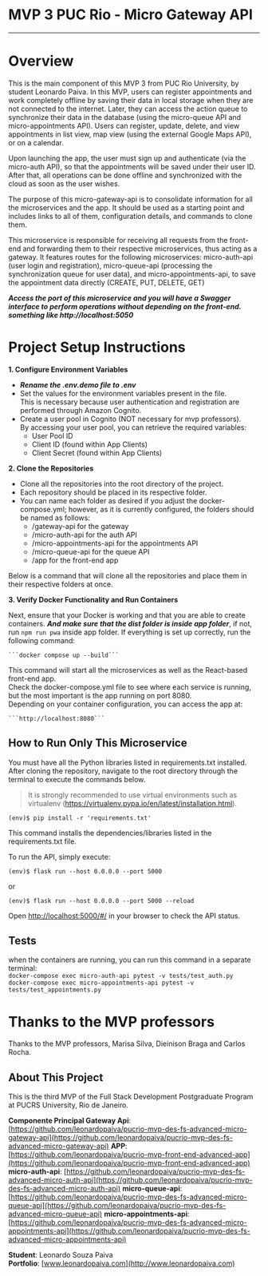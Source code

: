 # MVP 3 PUC Rio - Micro Gateway API
 
---

# Overview

This is the main component of this MVP 3 from PUC Rio University, by student Leonardo Paiva. In this MVP, users can register appointments and work completely offline by saving their data in local storage when they are not connected to the internet. Later, they can access the action queue to synchronize their data in the database (using the micro-queue API and micro-appointments API). Users can register, update, delete, and view appointments in list view, map view (using the external Google Maps API), or on a calendar.

Upon launching the app, the user must sign up and authenticate (via the micro-auth API), so that the appointments will be saved under their user ID. After that, all operations can be done offline and synchronized with the cloud as soon as the user wishes.

The purpose of this micro-gateway-api is to consolidate information for all the microservices and the app. It should be used as a starting point and includes links to all of them, configuration details, and commands to clone them. 
 
This microservice is responsible for receiving all requests from the front-end and forwarding them to their respective microservices, thus acting as a gateway. It features routes for the following microservices: micro-auth-api (user login and registration), micro-queue-api (processing the synchronization queue for user data), and micro-appointments-api, to save the appointment data directly (CREATE, PUT, DELETE, GET)

***Access the port of this microservice and you will have a Swagger interface to perform operations without depending on the front-end. something like http://localhost:5050***
 
# Project Setup Instructions

**1. Configure Environment Variables**

- ***Rename the .env.demo file to .env***
- Set the values for the environment variables present in the file.  
  This is necessary because user authentication and registration are performed through Amazon Cognito.
- Create a user pool in Cognito (NOT necessary for mvp professors).  
  By accessing your user pool, you can retrieve the required variables:
  - User Pool ID
  - Client ID (found within App Clients)
  - Client Secret (found within App Clients)

**2. Clone the Repositories**

- Clone all the repositories into the root directory of the project.
- Each repository should be placed in its respective folder.
- You can name each folder as desired if you adjust the docker-compose.yml; however, as it is currently configured, the folders should be named as follows:
  - /gateway-api for the gateway
  - /micro-auth-api for the auth API
  - /micro-appointments-api for the appointments API
  - /micro-queue-api for the queue API
  - /app for the front-end app

Below is a command that will clone all the repositories and place them in their respective folders at once.

**3. Verify Docker Functionality and Run Containers**

Next, ensure that your Docker is working and that you are able to create containers. ***And make sure that the dist folder is inside app folder***, if not, run ```npm run pwa``` inside app folder.
If everything is set up correctly, run the following command:

    ```docker compose up --build```

This command will start all the microservices as well as the React-based front-end app.  
Check the docker-compose.yml file to see where each service is running, but the most important is the app running on port 8080.  
Depending on your container configuration, you can access the app at:

    ```http://localhost:8080```
 
## How to Run Only This Microservice
 
You must have all the Python libraries listed in requirements.txt installed.  
After cloning the repository, navigate to the root directory through the terminal to execute the commands below.
 
> It is strongly recommended to use virtual environments such as virtualenv (https://virtualenv.pypa.io/en/latest/installation.html).
 
```
(env)$ pip install -r 'requirements.txt'
```
 
This command installs the dependencies/libraries listed in the requirements.txt file.
 
To run the API, simply execute:
 
```
(env)$ flask run --host 0.0.0.0 --port 5000
```

or
 
```
(env)$ flask run --host 0.0.0.0 --port 5000 --reload
```

Open [http://localhost:5000/#/](http://localhost:5000/#/) in your browser to check the API status.

## Tests
when the containers are running, you can run this command in a separate terminal:  
```docker-compose exec micro-auth-api pytest -v tests/test_auth.py```   
```docker-compose exec micro-appointments-api pytest -v tests/test_appointments.py```   

# Thanks to the MVP professors

Thanks to the MVP professors, Marisa Silva, Dieinison Braga and Carlos Rocha.
  
## About This Project
 
This is the third MVP of the Full Stack Development Postgraduate Program at PUCRS University, Rio de Janeiro.

**Componente Principal Gateway Api**: [https://github.com/leonardopaiva/pucrio-mvp-des-fs-advanced-micro-gateway-api](https://github.com/leonardopaiva/pucrio-mvp-des-fs-advanced-micro-gateway-api)
**APP**: [https://github.com/leonardopaiva/pucrio-mvp-front-end-advanced-app](https://github.com/leonardopaiva/pucrio-mvp-front-end-advanced-app)
**micro-auth-api**: [https://github.com/leonardopaiva/pucrio-mvp-des-fs-advanced-micro-auth-api](https://github.com/leonardopaiva/pucrio-mvp-des-fs-advanced-micro-auth-api)
**micro-queue-api**: [https://github.com/leonardopaiva/pucrio-mvp-des-fs-advanced-micro-queue-api](https://github.com/leonardopaiva/pucrio-mvp-des-fs-advanced-micro-queue-api)
**micro-appointments-api**: [https://github.com/leonardopaiva/pucrio-mvp-des-fs-advanced-micro-appointments-api](https://github.com/leonardopaiva/pucrio-mvp-des-fs-advanced-micro-appointments-api)

 
**Student**: Leonardo Souza Paiva  
**Portfolio**: [www.leonardopaiva.com](http://www.leonardopaiva.com)
